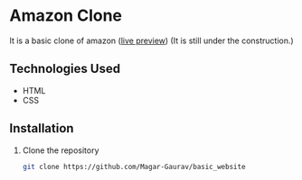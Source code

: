 # Amazon Clone
It is a basic clone of amazon ([live preview](https://magar-gaurav.github.io/Amazon-Clone/))
(It is still under the construction.)

## Technologies Used
- HTML
- CSS

## Installation
1. Clone the repository
   ```sh
   git clone https://github.com/Magar-Gaurav/basic_website
